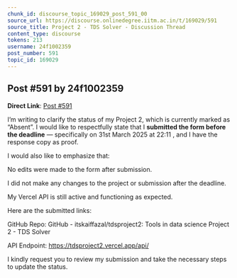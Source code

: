 ```yaml
---
chunk_id: discourse_topic_169029_post_591_00
source_url: https://discourse.onlinedegree.iitm.ac.in/t/169029/591
source_title: Project 2 - TDS Solver - Discussion Thread
content_type: discourse
tokens: 213
username: 24f1002359
post_number: 591
topic_id: 169029
---
```


## Post #591 by 24f1002359

**Direct Link**: [Post #591](https://discourse.onlinedegree.iitm.ac.in/t/169029/591)

I’m writing to clarify the status of my Project 2, which is currently marked as “Absent”. I would like to respectfully state that I **submitted the form before the deadline** — specifically on 31st March 2025 at 22:11 , and I have the response copy as proof.

I would also like to emphasize that:

No edits were made to the form after submission.

I did not make any changes to the project or submission after the deadline.

My Vercel API is still active and functioning as expected.

Here are the submitted links:

GitHub Repo: GitHub - itskaiffazal/tdsproject2: Tools in data science Project 2 - TDS Solver

API Endpoint: https://tdsproject2.vercel.app/api/

I kindly request you to review my submission and take the necessary steps to update the status.
